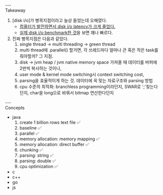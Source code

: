 
---\
Takeaway


1. [disk i/o]가 병목지점이라고 늘상 들었는데 오해였다.
    - [컴퓨터가 발전하면서 disk i/o latency가 크게 줄었다.](https://colin-scott.github.io/personal_website/research/interactive_latency.html)
    - [실제 disk i/o benchmark한 것](https://benhoyt.com/writings/io-is-no-longer-the-bottleneck/)을 보면 꽤나 빠르다.
2. 진짜 병목지점은 다음과 같았다.
    1. single thread -> multi threading -> green thread
    2. multi thread에 .parallel() 할거면, 각 쓰레드마다 얼마나 큰 혹은 작은 task를 줘야할까? 그 지점.
    3. disk -> jvm heap / jvm native memory space 가져올 때 데이터를 버퍼에 2번씩 복사하는 것이나,
    4. user mode & kernel mode switching시 context switching cost,
    5. parsing을 효율적이게 하는 것. 데이터에 꼭 맞는 자료구조와 parsing 방법
    6. cpu 수준의 최적화: branchless programming이라던지, SWAR로 ';'찾는다던지, char을 long으로 바꿔서 bitmap 연산한다던지


---\
Concepts


- java
    1. create 1 billion rows text file :white_check_mark:
    2. baseline :white_check_mark:
    3. parallel :white_check_mark:
    4. memory allocation: memory mapping :white_check_mark:
    5. memory allocation: direct buffer :white_check_mark:
    6. chunking :white_check_mark:
    7. parsing: string :white_check_mark:
    8. parsing: double :white_check_mark:
    9. cpu optimization :white_check_mark:
- c
- c++
- go
- js
